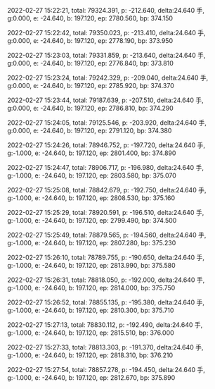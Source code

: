 2022-02-27 15:22:21, total: 79324.391, p: -212.640, delta:24.640 手, g:0.000, e: -24.640, b: 197.120, ep: 2780.560, bp: 374.150

2022-02-27 15:22:42, total: 79350.023, p: -213.410, delta:24.640 手, g:0.000, e: -24.640, b: 197.120, ep: 2778.190, bp: 373.950

2022-02-27 15:23:03, total: 79331.859, p: -213.640, delta:24.640 手, g:0.000, e: -24.640, b: 197.120, ep: 2776.840, bp: 373.810

2022-02-27 15:23:24, total: 79242.329, p: -209.040, delta:24.640 手, g:0.000, e: -24.640, b: 197.120, ep: 2785.920, bp: 374.370

2022-02-27 15:23:44, total: 79187.639, p: -207.510, delta:24.640 手, g:0.000, e: -24.640, b: 197.120, ep: 2786.810, bp: 374.290

2022-02-27 15:24:05, total: 79125.546, p: -203.920, delta:24.640 手, g:0.000, e: -24.640, b: 197.120, ep: 2791.120, bp: 374.380

2022-02-27 15:24:26, total: 78946.752, p: -197.720, delta:24.640 手, g:-1.000, e: -24.640, b: 197.120, ep: 2801.400, bp: 374.890

2022-02-27 15:24:47, total: 78906.717, p: -196.980, delta:24.640 手, g:-1.000, e: -24.640, b: 197.120, ep: 2803.580, bp: 375.070

2022-02-27 15:25:08, total: 78842.679, p: -192.750, delta:24.640 手, g:-1.000, e: -24.640, b: 197.120, ep: 2808.530, bp: 375.160

2022-02-27 15:25:29, total: 78920.591, p: -196.510, delta:24.640 手, g:-1.000, e: -24.640, b: 197.120, ep: 2799.490, bp: 374.500

2022-02-27 15:25:49, total: 78879.565, p: -194.560, delta:24.640 手, g:-1.000, e: -24.640, b: 197.120, ep: 2807.280, bp: 375.230

2022-02-27 15:26:10, total: 78789.755, p: -190.650, delta:24.640 手, g:-1.000, e: -24.640, b: 197.120, ep: 2813.990, bp: 375.580

2022-02-27 15:26:31, total: 78818.050, p: -192.000, delta:24.640 手, g:-1.000, e: -24.640, b: 197.120, ep: 2814.000, bp: 375.750

2022-02-27 15:26:52, total: 78855.135, p: -195.380, delta:24.640 手, g:-1.000, e: -24.640, b: 197.120, ep: 2810.300, bp: 375.710

2022-02-27 15:27:13, total: 78830.112, p: -192.490, delta:24.640 手, g:-1.000, e: -24.640, b: 197.120, ep: 2815.510, bp: 376.000

2022-02-27 15:27:33, total: 78813.303, p: -191.370, delta:24.640 手, g:-1.000, e: -24.640, b: 197.120, ep: 2818.310, bp: 376.210

2022-02-27 15:27:54, total: 78857.278, p: -194.450, delta:24.640 手, g:-1.000, e: -24.640, b: 197.120, ep: 2812.670, bp: 375.890